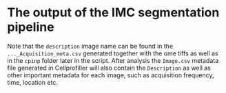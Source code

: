 # The output of the IMC segmentation pipeline

Note that the `description` image name can be found in the `..._Acquisition_meta.csv` generated together with the ome tiffs
as well as in the `cpinp` folder later in the script.
After analysis the `Image.csv` metadata file generated in Cellprofiller will also contain the `Description` as well as other important metadata for each
image, such as acquisition frequency, time, location etc.